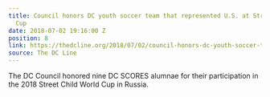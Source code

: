 ```yaml
---
title: Council honors DC youth soccer team that represented U.S. at Street Child World
  Cup
date: 2018-07-02 19:16:00 Z
position: 8
link: https://thedcline.org/2018/07/02/council-honors-dc-youth-soccer-team-that-represented-u-s-at-street-child-world-cup/
source: The DC Line
---
```


The DC Council honored nine DC SCORES alumnae for their participation in the 2018 Street Child World Cup in Russia.